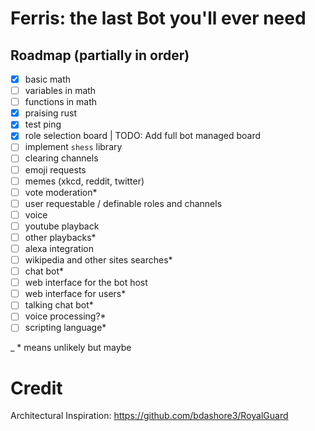 # Ferris: the last Bot you'll ever need

## Roadmap (partially in order)
- [x] basic math
- [ ] variables in math
- [ ] functions in math
- [x] praising rust
- [x] test ping
- [x] role selection board | TODO: Add full bot managed board
- [ ] implement `shess` library
- [ ] clearing channels
- [ ] emoji requests
- [ ] memes (xkcd, reddit, twitter)
- [ ] vote moderation*
- [ ] user requestable / definable roles and channels
- [ ] voice
- [ ] youtube playback
- [ ] other playbacks*
- [ ] alexa integration
- [ ] wikipedia and other sites searches*
- [ ] chat bot*
- [ ] web interface for the bot host
- [ ] web interface for users*
- [ ] talking chat bot*
- [ ] voice processing?*
- [ ] scripting language*

_ * means unlikely but maybe


# Credit
Architectural Inspiration: https://github.com/bdashore3/RoyalGuard